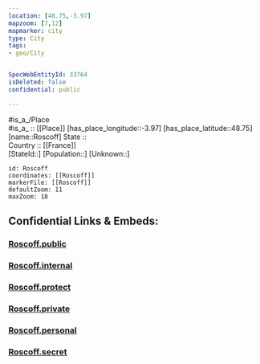 ```yaml
---
location: [48.75,-3.97] 
mapzoom: [7,12] 
mapmarker: city 
type: City
tags:
- geo/City


SpocWebEntityId: 33764
isDeleted: false
confidential: public

---
```

#is_a_/Place  
#is_a_ :: [[Place]] 
[has_place_longitude::-3.97] 
[has_place_latitude::48.75] 
[name::Roscoff] 
State ::  
Country :: [[France]]  
[StateId::] 
[Population::] 
[Unknown::] 


```leaflet
id: Roscoff
coordinates: [[Roscoff]] 
markerFile: [[Roscoff]] 
defaultZoom: 11 
maxZoom: 18
```


## Confidential Links & Embeds: 

### [Roscoff.public](/_public/\Earth\Continent\Europe\Europe~West\France\regions~France\Bretagne\departments~Bretagne\FinistèreRoscoff.public.md) 

### [Roscoff.internal](/_internal/\Earth\Continent\Europe\Europe~West\France\regions~France\Bretagne\departments~Bretagne\FinistèreRoscoff.internal.md) 

### [Roscoff.protect](/_protect/\Earth\Continent\Europe\Europe~West\France\regions~France\Bretagne\departments~Bretagne\FinistèreRoscoff.protect.md) 

### [Roscoff.private](/_private/\Earth\Continent\Europe\Europe~West\France\regions~France\Bretagne\departments~Bretagne\FinistèreRoscoff.private.md) 

### [Roscoff.personal](/_personal/\Earth\Continent\Europe\Europe~West\France\regions~France\Bretagne\departments~Bretagne\FinistèreRoscoff.personal.md) 

### [Roscoff.secret](/_secret/\Earth\Continent\Europe\Europe~West\France\regions~France\Bretagne\departments~Bretagne\FinistèreRoscoff.secret.md)

